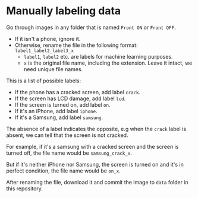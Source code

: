# Manually labeling data

Go through images in any folder that is named `Front ON` or `Front OFF`.
* If it isn't a phone, ignore it.
* Otherwise, rename the file in the following format: `label1_label2_label3_x`
  * `label1`, `label2` etc. are labels for machine learning purposes.
  * `x` is the original file name, including the extension. Leave it intact, we need unique file names.

This is a list of possible labels:
* If the phone has a cracked screen, add label `crack`.
* If the screen has LCD damage, add label `lcd`.
* If the screen is turned on, add label `on`.
* If it's an iPhone, add label `iphone`.
* If it's a Samsung, add label `samsung`.

The absence of a label indicates the opposite, e.g when the `crack` label is absent, we can tell that the screen is not cracked.

For example, if it's a samsung with a cracked screen and the screen is turned off, the file name would be `samsung_crack_x`.

But if it's neither iPhone nor Samsung, the screen is turned on and it's in perfect condition, the file name would be `on_x`.

After renaming the file, download it and commit the image to `data` folder in this repository.
    

